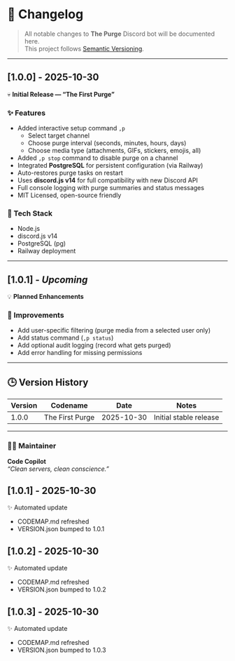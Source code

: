 # 🧾 Changelog  
> All notable changes to **The Purge** Discord bot will be documented here.  
> This project follows [Semantic Versioning](https://semver.org/).  

---

## [1.0.0] - 2025-10-30  
💀 **Initial Release — “The First Purge”**

### ✨ Features
- Added interactive setup command `,p`  
  - Select target channel  
  - Choose purge interval (seconds, minutes, hours, days)  
  - Choose media type (attachments, GIFs, stickers, emojis, all)
- Added `,p stop` command to disable purge on a channel
- Integrated **PostgreSQL** for persistent configuration (via Railway)
- Auto-restores purge tasks on restart
- Uses **discord.js v14** for full compatibility with new Discord API
- Full console logging with purge summaries and status messages
- MIT Licensed, open-source friendly

### 🧰 Tech Stack
- Node.js  
- discord.js v14  
- PostgreSQL (pg)  
- Railway deployment  

---

## [1.0.1] - *Upcoming*  
💡 **Planned Enhancements**

### 🔧 Improvements
- Add user-specific filtering (purge media from a selected user only)
- Add status command (` ,p status `)
- Add optional audit logging (record what gets purged)
- Add error handling for missing permissions

---

## 🕒 Version History
| Version | Codename | Date | Notes |
|----------|-----------|------|-------|
| 1.0.0 | The First Purge | 2025-10-30 | Initial stable release |

---

### 🧑‍💻 Maintainer
**Code Copilot**  
*“Clean servers, clean conscience.”*
## [1.0.1] - 2025-10-30
✨ Automated update
- CODEMAP.md refreshed
- VERSION.json bumped to 1.0.1

## [1.0.2] - 2025-10-30
✨ Automated update
- CODEMAP.md refreshed
- VERSION.json bumped to 1.0.2

## [1.0.3] - 2025-10-30
✨ Automated update
- CODEMAP.md refreshed
- VERSION.json bumped to 1.0.3

